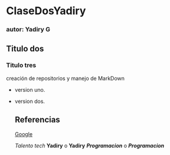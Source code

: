 # ClaseDosYadiry
### autor: Yadiry G
## Titulo dos 
### Titulo tres 

creación de repositorios y manejo de MarkDown
- version uno.
- version dos.


  ## Referencias
  [Google](https://www.google.com)

  *Talento tech* 
**Yadiry** o __Yadiry__
***Programacion*** o ___Programacion___

